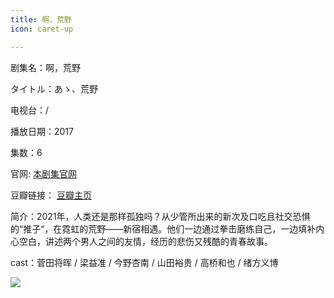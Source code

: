 ```yaml
---
title: 啊，荒野
icon: caret-up

---
```


剧集名：啊，荒野

タイトル：あゝ、荒野

电视台：/

播放日期：2017

集数：6

官网: [本剧集官网](https://kouya-film.jp/)

豆瓣链接： [豆瓣主页](https://movie.douban.com/subject/26842503/)


简介：2021年，人类还是那样孤独吗？从少管所出来的新次及口吃且社交恐惧的“推子“，在霓虹的荒野——新宿相遇。他们一边通过拳击磨练自己，一边填补内心空白，讲述两个男人之间的友情，经历的悲伤又残酷的青春故事。

cast：菅田将晖 / 梁益准 / 今野杏南 / 山田裕贵 / 高桥和也 / 绪方义博

![](https://listpic.tsgsanjiao.com/2017/2017ahy.jpg)